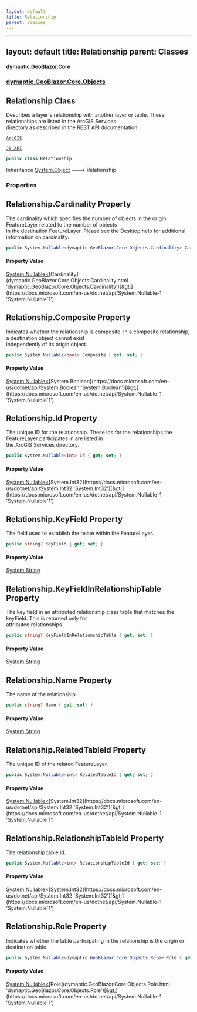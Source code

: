 ```yaml
---
layout: default
title: Relationship
parent: Classes
---
```

---
layout: default
title: Relationship
parent: Classes
---
#### [dymaptic.GeoBlazor.Core](index.html 'index')
### [dymaptic.GeoBlazor.Core.Objects](index.html#dymaptic.GeoBlazor.Core.Objects 'dymaptic.GeoBlazor.Core.Objects')

## Relationship Class

Describes a layer's relationship with another layer or table. These relationships are listed in the ArcGIS Services  
directory as described in the REST API documentation.  
<a target="_blank" href="https://developers.arcgis.com/javascript/latest/api-reference/esri-layers-support-Relationship.html">  
    ArcGIS  
    JS API  
</a>

```csharp
public class Relationship
```

Inheritance [System.Object](https://docs.microsoft.com/en-us/dotnet/api/System.Object 'System.Object') &#129106; Relationship
### Properties

<a name='dymaptic.GeoBlazor.Core.Objects.Relationship.Cardinality'></a>

## Relationship.Cardinality Property

The cardinality which specifies the number of objects in the origin FeatureLayer related to the number of objects  
in the destination FeatureLayer. Please see the Desktop help for additional information on cardinality.

```csharp
public System.Nullable<dymaptic.GeoBlazor.Core.Objects.Cardinality> Cardinality { get; set; }
```

#### Property Value
[System.Nullable&lt;](https://docs.microsoft.com/en-us/dotnet/api/System.Nullable-1 'System.Nullable`1')[Cardinality](dymaptic.GeoBlazor.Core.Objects.Cardinality.html 'dymaptic.GeoBlazor.Core.Objects.Cardinality')[&gt;](https://docs.microsoft.com/en-us/dotnet/api/System.Nullable-1 'System.Nullable`1')

<a name='dymaptic.GeoBlazor.Core.Objects.Relationship.Composite'></a>

## Relationship.Composite Property

Indicates whether the relationship is composite. In a composite relationship, a destination object cannot exist  
independently of its origin object.

```csharp
public System.Nullable<bool> Composite { get; set; }
```

#### Property Value
[System.Nullable&lt;](https://docs.microsoft.com/en-us/dotnet/api/System.Nullable-1 'System.Nullable`1')[System.Boolean](https://docs.microsoft.com/en-us/dotnet/api/System.Boolean 'System.Boolean')[&gt;](https://docs.microsoft.com/en-us/dotnet/api/System.Nullable-1 'System.Nullable`1')

<a name='dymaptic.GeoBlazor.Core.Objects.Relationship.Id'></a>

## Relationship.Id Property

The unique ID for the relationship. These ids for the relationships the FeatureLayer participates in are listed in  
the ArcGIS Services directory.

```csharp
public System.Nullable<int> Id { get; set; }
```

#### Property Value
[System.Nullable&lt;](https://docs.microsoft.com/en-us/dotnet/api/System.Nullable-1 'System.Nullable`1')[System.Int32](https://docs.microsoft.com/en-us/dotnet/api/System.Int32 'System.Int32')[&gt;](https://docs.microsoft.com/en-us/dotnet/api/System.Nullable-1 'System.Nullable`1')

<a name='dymaptic.GeoBlazor.Core.Objects.Relationship.KeyField'></a>

## Relationship.KeyField Property

The field used to establish the relate within the FeatureLayer.

```csharp
public string? KeyField { get; set; }
```

#### Property Value
[System.String](https://docs.microsoft.com/en-us/dotnet/api/System.String 'System.String')

<a name='dymaptic.GeoBlazor.Core.Objects.Relationship.KeyFieldInRelationshipTable'></a>

## Relationship.KeyFieldInRelationshipTable Property

The key field in an attributed relationship class table that matches the keyField. This is returned only for  
attributed relationships.

```csharp
public string? KeyFieldInRelationshipTable { get; set; }
```

#### Property Value
[System.String](https://docs.microsoft.com/en-us/dotnet/api/System.String 'System.String')

<a name='dymaptic.GeoBlazor.Core.Objects.Relationship.Name'></a>

## Relationship.Name Property

The name of the relationship.

```csharp
public string? Name { get; set; }
```

#### Property Value
[System.String](https://docs.microsoft.com/en-us/dotnet/api/System.String 'System.String')

<a name='dymaptic.GeoBlazor.Core.Objects.Relationship.RelatedTableId'></a>

## Relationship.RelatedTableId Property

The unique ID of the related FeatureLayer.

```csharp
public System.Nullable<int> RelatedTableId { get; set; }
```

#### Property Value
[System.Nullable&lt;](https://docs.microsoft.com/en-us/dotnet/api/System.Nullable-1 'System.Nullable`1')[System.Int32](https://docs.microsoft.com/en-us/dotnet/api/System.Int32 'System.Int32')[&gt;](https://docs.microsoft.com/en-us/dotnet/api/System.Nullable-1 'System.Nullable`1')

<a name='dymaptic.GeoBlazor.Core.Objects.Relationship.RelationshipTableId'></a>

## Relationship.RelationshipTableId Property

The relationship table id.

```csharp
public System.Nullable<int> RelationshipTableId { get; set; }
```

#### Property Value
[System.Nullable&lt;](https://docs.microsoft.com/en-us/dotnet/api/System.Nullable-1 'System.Nullable`1')[System.Int32](https://docs.microsoft.com/en-us/dotnet/api/System.Int32 'System.Int32')[&gt;](https://docs.microsoft.com/en-us/dotnet/api/System.Nullable-1 'System.Nullable`1')

<a name='dymaptic.GeoBlazor.Core.Objects.Relationship.Role'></a>

## Relationship.Role Property

Indicates whether the table participating in the relationship is the origin or destination table.

```csharp
public System.Nullable<dymaptic.GeoBlazor.Core.Objects.Role> Role { get; set; }
```

#### Property Value
[System.Nullable&lt;](https://docs.microsoft.com/en-us/dotnet/api/System.Nullable-1 'System.Nullable`1')[Role](dymaptic.GeoBlazor.Core.Objects.Role.html 'dymaptic.GeoBlazor.Core.Objects.Role')[&gt;](https://docs.microsoft.com/en-us/dotnet/api/System.Nullable-1 'System.Nullable`1')


